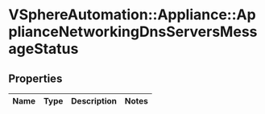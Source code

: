 # VSphereAutomation::Appliance::ApplianceNetworkingDnsServersMessageStatus

## Properties
Name | Type | Description | Notes
------------ | ------------- | ------------- | -------------


